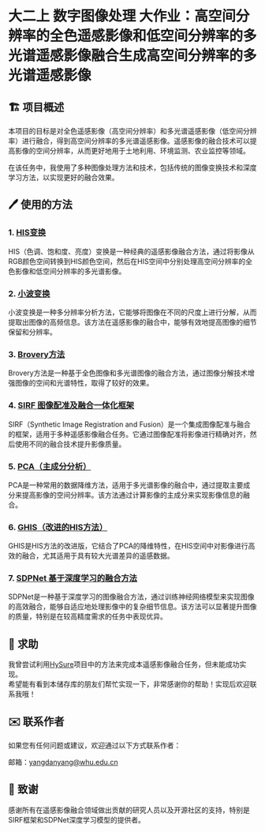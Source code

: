 # 大二上 数字图像处理 大作业：高空间分辨率的全色遥感影像和低空间分辨率的多光谱遥感影像融合生成高空间分辨率的多光谱遥感影像

## 🏗 项目概述

本项目的目标是对全色遥感影像（高空间分辨率）和多光谱遥感影像（低空间分辨率）进行融合，得到高空间分辨率的多光谱遥感影像。遥感影像的融合技术可以提高影像的空间分辨率，从而更好地用于土地利用、环境监测、农业监控等领域。

在该任务中，我使用了多种图像处理方法和技术，包括传统的图像变换技术和深度学习方法，以实现更好的融合效果。

## 🖊️ 使用的方法

### 1. [HIS变换](https://blog.csdn.net/qq_46877697/article/details/115220321)

HIS（色调、饱和度、亮度）变换是一种经典的遥感影像融合方法，通过将影像从RGB颜色空间转换到HIS颜色空间，然后在HIS空间中分别处理高空间分辨率的全色影像和低空间分辨率的多光谱影像。



### 2. [小波变换](https://blog.csdn.net/qq_46877697/article/details/115220321)

小波变换是一种多分辨率分析方法，它能够将图像在不同的尺度上进行分解，从而提取出图像的高频信息。该方法在遥感影像的融合中，能够有效地提高图像的细节保留和分辨率。


### 3. [Brovery方法](https://blog.csdn.net/qq_46877697/article/details/115220321)

Brovery方法是一种基于全色图像和多光谱图像的融合方法，通过图像分解技术增强图像的空间和光谱特性，取得了较好的效果。



### 4. [SIRF 图像配准及融合一体化框架](https://cchen156.github.io/SIRF.html)

SIRF（Synthetic Image Registration and Fusion）是一个集成图像配准与融合的框架，适用于多种遥感影像融合任务。它通过图像配准将影像进行精确对齐，然后使用不同的融合技术提升影像质量。



### 5. [PCA（主成分分析）](https://blog.csdn.net/gsgs1234/article/details/123427714)

PCA是一种常用的数据降维方法，适用于多光谱影像的融合中，通过提取主要成分来提高影像的空间分辨率。该方法通过计算影像的主成分来实现影像信息的融合。

 

### 6. [GHIS（改进的HIS方法）](https://zhuanlan.zhihu.com/p/591118219)

GHIS是HIS方法的改进版，它结合了PCA的降维特性，在HIS空间中对影像进行高效的融合，尤其适用于具有较大光谱差异的遥感数据。



### 7.  [SDPNet 基于深度学习的融合方法](https://github.com/hanna-xu/SDPNet)

SDPNet是一种基于深度学习的图像融合方法，通过训练神经网络模型来实现图像的高效融合，能够自适应地处理影像中的复杂细节信息。该方法可以显著提升图像的质量，特别是在较高精度需求的任务中表现优异。

## 🥺 求助
我曾尝试利用[HySure](https://github.com/alfaiate/HySure)项目中的方法来完成本遥感影像融合任务，但未能成功实现。    
希望能有看到本储存库的朋友们帮忙实现一下，非常感谢你的帮助！实现后欢迎联系我哦！

## ✉️ 联系作者

如果您有任何问题或建议，欢迎通过以下方式联系作者：

邮箱：yangdanyang@whu.edu.cn

## 💐 致谢

感谢所有在遥感影像融合领域做出贡献的研究人员以及开源社区的支持，特别是SIRF框架和SDPNet深度学习模型的提供者。
